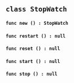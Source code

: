 ## ```class StopWatch```


#### ```func new () : StopWatch```

#### ```func restart () : null```

#### ```func reset () : null```

#### ```func start () : null```

#### ```func stop () : null```

